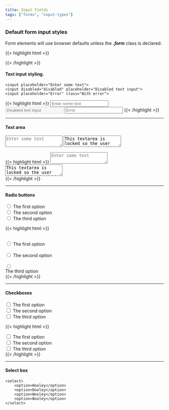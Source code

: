 ```yaml
---
title: Input fields
tags: ["forms", "input-types"]
---
```

### Default form input styles

Form elements will use browser defaults unless the ***.form*** class is declared.

{{< highlight html >}}
<form class="form">
</form>
{{< /highlight >}}

<form class="form margin--top--md">
    <h4>Text input styling.</h4>

    <input placeholder="Enter some text">
    <input disabled="disabled" placeholder="Disabled text input">
    <input placeholder="Error" class="With error">
</form>

{{< highlight html >}}
    <input placeholder="Enter some text">
    <input disabled="disabled" placeholder="Disabled text input">
    <input placeholder="Error" class="With error">
{{< /highlight >}}

<hr>

<form class="form margin--top--md">
    <h4>Text area</h4>
    <textarea placeholder="Enter some text"></textarea>  
    <textarea class="locked" placeholder="Enter some text">This textarea is locked so the user can't resize it (this is bad for usability so avoid if you can)</textarea>    
</form>

{{< highlight html >}}
    <textarea placeholder="Enter some text"></textarea>  
    <textarea class="locked" placeholder="Enter some text">This textarea is locked so the user can't resize it (this is bad for usability so avoid if you can)</textarea>    
{{< /highlight >}}

<hr>

<form class="form">
    <h4>Radio buttons</h4>
    <div class="options options--radio">
        <div class="option">            
            <input type="radio" id="xx948fjl" name="f894kid[]">
            <label for="xx948fjl" class="selectable">The first option</label>
        </div>
        <div class="option">       
            <input type="radio" id="f84jkd" name="f894kid[]">
            <label for="f84jkd" class="selectable">The second option</label>
        </div>
        <div class="option">     
            <input type="radio" id="u3hjdo" name="f894kid[]">   
            <label for="u3hjdo" class="selectable">The third option</label>
        </div>
    </div>
</form>

{{< highlight html >}}
    <div class="options options--radio">
        <div class="option">            
            <input type="radio" id="xx948fjl" name="f894kid[]">
            <label for="xx948fjl" class="selectable">The first option</label>
        </div>
        <div class="option">       
            <input type="radio" id="f84jkd" name="f894kid[]">
            <label for="f84jkd" class="selectable">The second option</label>
        </div>
        <div class="option">     
            <input type="radio" id="u3hjdo" name="f894kid[]">   
            <label for="u3hjdo" class="selectable">The third option</label>
        </div>
    </div>
{{< /highlight >}}

<hr>

<form class="form">
    <h4>Checkboxes</h4>
    <div class="options options--checkbox">
        <div class="option">
            <input type="checkbox" id="lr94k">
            <label for="lr94k" class="selectable">The first option</label>
        </div>
        <div class="option">
            <input type="checkbox" id="3478jf">
            <label for="3478jf" class="selectable">The second option</label>
        </div>
        <div class="option">
            <input type="checkbox" id="lsdui34">   
            <label for="lsdui34" class="selectable">The third option</label>
        </div>
    </div>
</form>

{{< highlight html >}}
<div class="options options--checkbox">
    <div class="option">
        <input type="checkbox" id="lr94k">
        <label for="lr94k" class="selectable">The first option</label>
    </div>
    <div class="option">
        <input type="checkbox" id="3478jf">
        <label for="3478jf" class="selectable">The second option</label>
    </div>
    <div class="option">
        <input type="checkbox" id="lsdui34">   
        <label for="lsdui34" class="selectable">The third option</label>
    </div>
</div>
{{< /highlight >}}

<hr>

<form class="form">
    <h4>Select box</h4>

    <select>
        <option>Hooley</option>
        <option>Dooley</option>
        <option>Wooley</option>
        <option>Booley</option>
    </select>
</form>
